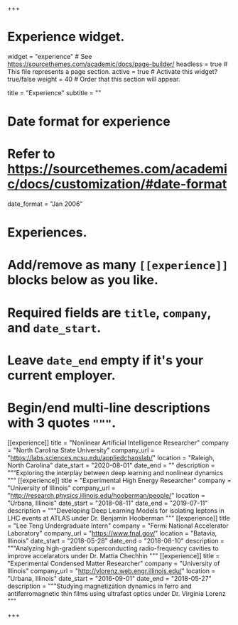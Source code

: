 +++
# Experience widget.
widget = "experience"  # See https://sourcethemes.com/academic/docs/page-builder/
headless = true  # This file represents a page section.
active = true  # Activate this widget? true/false
weight = 40  # Order that this section will appear.

title = "Experience"
subtitle = ""

# Date format for experience
#   Refer to https://sourcethemes.com/academic/docs/customization/#date-format
date_format = "Jan 2006"

# Experiences.
#   Add/remove as many `[[experience]]` blocks below as you like.
#   Required fields are `title`, `company`, and `date_start`.
#   Leave `date_end` empty if it's your current employer.
#   Begin/end multi-line descriptions with 3 quotes `"""`.
[[experience]]
  title = "Nonlinear Artificial Intelligence Researcher"
  company = "North Carolina State University"
  company_url = "https://labs.sciences.ncsu.edu/appliedchaoslab/"
  location = "Raleigh, North Carolina"
  date_start = "2020-08-01"
  date_end = ""
  description = """Exploring the interplay between deep learning and nonlinear dynamics
  """
[[experience]]
  title = "Experimental High Energy Researcher"
  company = "University of Illinois"
  company_url = "http://research.physics.illinois.edu/hooberman/people/"
  location = "Urbana, Illinois"
  date_start = "2018-08-11"
  date_end = "2019-07-11"
  description = """Developing Deep Learning Models for isolating leptons in LHC events at ATLAS under Dr. Benjamin Hooberman
  """
[[experience]]
  title = "Lee Teng Undergraduate Intern"
  company = "Fermi National Accelerator Laboratory"
  company_url = "https://www.fnal.gov/"
  location = "Batavia, Illinois"
  date_start = "2018-05-28"
  date_end = "2018-08-10"
  description = """Analyzing high-gradient superconducting radio-frequency cavities to improve accelarators under Dr. Mattia Chechhin
  """
[[experience]]
  title = "Experimental Condensed Matter Researcher"
  company = "University of Illinois"
  company_url = "http://vlorenz.web.engr.illinois.edu/"
  location = "Urbana, Illinois"
  date_start = "2016-09-01"
  date_end = "2018-05-27"
  description = """Studying magnetization dynamics in ferro and antiferromagnetic thin films using ultrafast optics under Dr. Virginia Lorenz
  """




+++